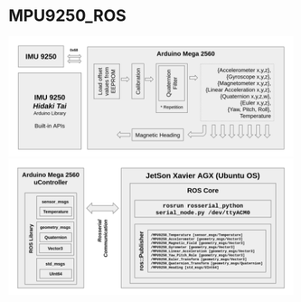 # MPU9250_ROS

![Image1](https://github.com/syedmohiuddinzia/MPU9250_ROS/blob/main/1.png)
</br>
![Image2](https://github.com/syedmohiuddinzia/MPU9250_ROS/blob/main/2.png)

